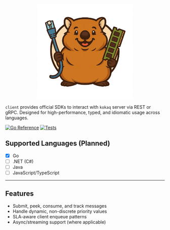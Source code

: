 <div align="center">
  <img height="300" src="https://github.com/kokaq/.github/blob/main/kokaq-client.png" alt="cute quokka as kokaq logo"/>
</div>

`client` provides official SDKs to interact with `kokaq` server via REST or gRPC. Designed for high-performance, typed, and idiomatic usage across languages.

[![Go Reference](https://pkg.go.dev/badge/github.com/kokaq/client.svg)](https://pkg.go.dev/github.com/kokaq/client)
[![Tests](https://github.com/kokaq/client/actions/workflows/go.yml/badge.svg)](https://github.com/kokaq/client/actions/workflows/go.yml)

## Supported Languages (Planned)
- [X] Go
- [ ] .NET (C#)
- [ ] Java
- [ ] JavaScript/TypeScript

---

## Features
- Submit, peek, consume, and track messages
- Handle dynamic, non-discrete priority values
- SLA-aware client enqueue patterns
- Async/streaming support (where applicable)
